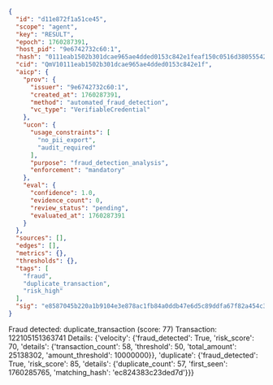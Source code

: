 ```json
{
  "id": "d11e872f1a51ce45",
  "scope": "agent",
  "key": "RESULT",
  "epoch": 1760287391,
  "host_pid": "9e6742732c60:1",
  "hash": "0111eab1502b301dcae965ae4dded0153c842e1feaf150c0516d38055542d393",
  "cid": "QmV10111eab1502b301dcae965ae4dded0153c842e1f",
  "aicp": {
    "prov": {
      "issuer": "9e6742732c60:1",
      "created_at": 1760287391,
      "method": "automated_fraud_detection",
      "vc_type": "VerifiableCredential"
    },
    "ucon": {
      "usage_constraints": [
        "no_pii_export",
        "audit_required"
      ],
      "purpose": "fraud_detection_analysis",
      "enforcement": "mandatory"
    },
    "eval": {
      "confidence": 1.0,
      "evidence_count": 0,
      "review_status": "pending",
      "evaluated_at": 1760287391
    }
  },
  "sources": [],
  "edges": [],
  "metrics": {},
  "thresholds": {},
  "tags": [
    "fraud",
    "duplicate_transaction",
    "risk_high"
  ],
  "sig": "e8587045b220a1b9104e3e878ac1fb84a0ddb47e6d5c89ddfa67f82a454c342a"
}
```

Fraud detected: duplicate_transaction (score: 77)
Transaction: 122105151363741
Details: {'velocity': {'fraud_detected': True, 'risk_score': 70, 'details': {'transaction_count': 58, 'threshold': 50, 'total_amount': 25138302, 'amount_threshold': 10000000}}, 'duplicate': {'fraud_detected': True, 'risk_score': 85, 'details': {'duplicate_count': 57, 'first_seen': 1760285765, 'matching_hash': 'ec824383c23ded7d'}}}